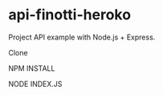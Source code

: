 # api-finotti-heroko
Project API example with Node.js + Express. 

Clone

NPM INSTALL

NODE INDEX.JS
